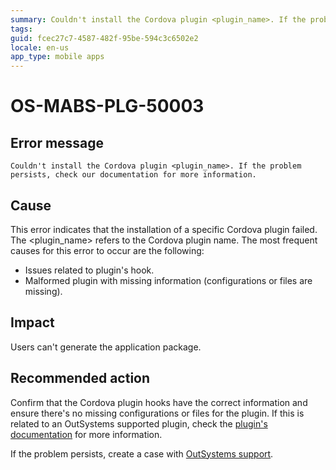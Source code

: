 ```yaml
---
summary: Couldn't install the Cordova plugin <plugin_name>. If the problem persists, check our documentation for more information.
tags:
guid: fcec27c7-4587-482f-95be-594c3c6502e2
locale: en-us
app_type: mobile apps
---
```


# OS-MABS-PLG-50003

## Error message

`Couldn't install the Cordova plugin <plugin_name>. If the problem persists, check our documentation for more information.`

## Cause

This error indicates that the installation of a specific Cordova plugin failed. The &lt;plugin_name&gt; refers to the Cordova plugin name. The most frequent causes for this error to occur are the following:

* Issues related to plugin's hook.
* Malformed plugin with missing information (configurations or files are missing).

## Impact

Users can't generate the application package.

## Recommended action

Confirm that the Cordova plugin hooks have the correct information and ensure there's no missing configurations or files for the plugin. If this is related to an OutSystems supported plugin, check the [plugin's documentation](https://success.outsystems.com/Documentation/11/Extensibility_and_Integration/Mobile_Plugins) for more information.

If the problem persists, create a case with [OutSystems support](https://www.outsystems.com/support/portal/open-support-case?ErrorCode=OS-MABS-PLG-50003).
